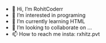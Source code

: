 - 👋 Hi, I’m RohitCoderr
- 👀 I’m interested in programing
- 🌱 I’m currently learning HTML
- 💞️ I’m looking to collaborate on ...
- 📫 How to reach me insta: rxhitz.pvt

<!---
RohitCoderr/RohitCoderr is a ✨ special ✨ repository because its `README.md` (this file) appears on your GitHub profile.
You can click the Preview link to take a look at your changes.
--->
